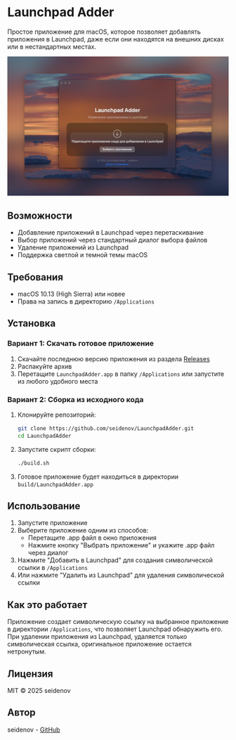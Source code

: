 # Launchpad Adder

Простое приложение для macOS, которое позволяет добавлять приложения в Launchpad, даже если они находятся на внешних дисках или в нестандартных местах.

![Launchpad Adder Screenshot](screenshots/screenshot.png)

## Возможности

- Добавление приложений в Launchpad через перетаскивание
- Выбор приложений через стандартный диалог выбора файлов
- Удаление приложений из Launchpad
- Поддержка светлой и темной темы macOS

## Требования

- macOS 10.13 (High Sierra) или новее
- Права на запись в директорию `/Applications`

## Установка

### Вариант 1: Скачать готовое приложение

1. Скачайте последнюю версию приложения из раздела [Releases](https://github.com/seidenov/LaunchpadAdder/releases)
2. Распакуйте архив
3. Перетащите `LaunchpadAdder.app` в папку `/Applications` или запустите из любого удобного места

### Вариант 2: Сборка из исходного кода

1. Клонируйте репозиторий:
   ```bash
   git clone https://github.com/seidenov/LaunchpadAdder.git
   cd LaunchpadAdder
   ```

2. Запустите скрипт сборки:
   ```bash
   ./build.sh
   ```

3. Готовое приложение будет находиться в директории `build/LaunchpadAdder.app`

## Использование

1. Запустите приложение
2. Выберите приложение одним из способов:
   - Перетащите .app файл в окно приложения
   - Нажмите кнопку "Выбрать приложение" и укажите .app файл через диалог
3. Нажмите "Добавить в Launchpad" для создания символической ссылки в `/Applications`
4. Или нажмите "Удалить из Launchpad" для удаления символической ссылки

## Как это работает

Приложение создает символическую ссылку на выбранное приложение в директории `/Applications`, что позволяет Launchpad обнаружить его. При удалении приложения из Launchpad, удаляется только символическая ссылка, оригинальное приложение остается нетронутым.

## Лицензия

MIT © 2025 seidenov

## Автор

seidenov - [GitHub](https://github.com/seidenov) 